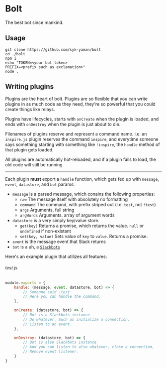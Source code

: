 Bolt
========

The best bot since mankind.

Usage
-----

```
git clone https://github.com/syk-yaman/bolt
cd ./bolt
npm i
echo "TOKEN=<your bot token>
PREFIX=<prefix such as exclamation>"
node .
```

Writing plugins
--------

Plugins are the heart of bolt. Plugins are so flexible that you can write plugins in as much code as they need, they're so powerful that you could create things like relays.

Plugins have lifecycles, starts with `onCreate` when the plugin is loaded, and ends with `onDestroy` when the plugin is just about to die.

Filenames of plugins reserve and represent a command name. i.e. an `inspire.js` plugin reserves the command `inspire`, and everytime someone says something starting with something like `!inspire`, the `handle` method of that plugin gets loaded.

All plugins are automatically hot-reloaded, and if a plugin fails to load, the old code will still be running.

--------------

Each plugin **must** export a `handle` function, which gets fed up with `message`, `event`, `datastore`, and `bot` params:

- `message` is a parsed message, which conains the following properties:
    - `raw` The message itself with absolutely no formatting
    - `command` The command, with prefix striped out (i.e. `test`, not `!test`)
    - `args` Arguments, full string
    - `argWords` Arguments. array of argument words
- `datastore` is a very simply key/value store.
    - `get(key)` Returns a promise, which returns the value. `null` or `undefined` if non-existant
    - `set(key, value)` Sets value of `key` to `value`. Returns a promise.
- `event` is the message event that Slack returns
- `bot` is a uh, a [`Slackbots`](https://github.com/mishk0/slack-bot-api)

Here's an example plugin that utilizes all features:

###### test.js
```JavaScript
module.exports = {
    handle: (message, event, datastore, bot) => {
        // Someone said !test
        // Here you can handle the command.
    },

    onCreate: (datastore, bot) => {
        // Bot is a Slackbots instance
        // Do whatever. Such as initialize a connection,
        // Listen to an event.
    },

    onDestroy: (datastore, bot) => {
        // Bot is also Slackbots instance
        // And you can listen to also whatever, close a connection,
        // Remove event listener.
    }
}
```